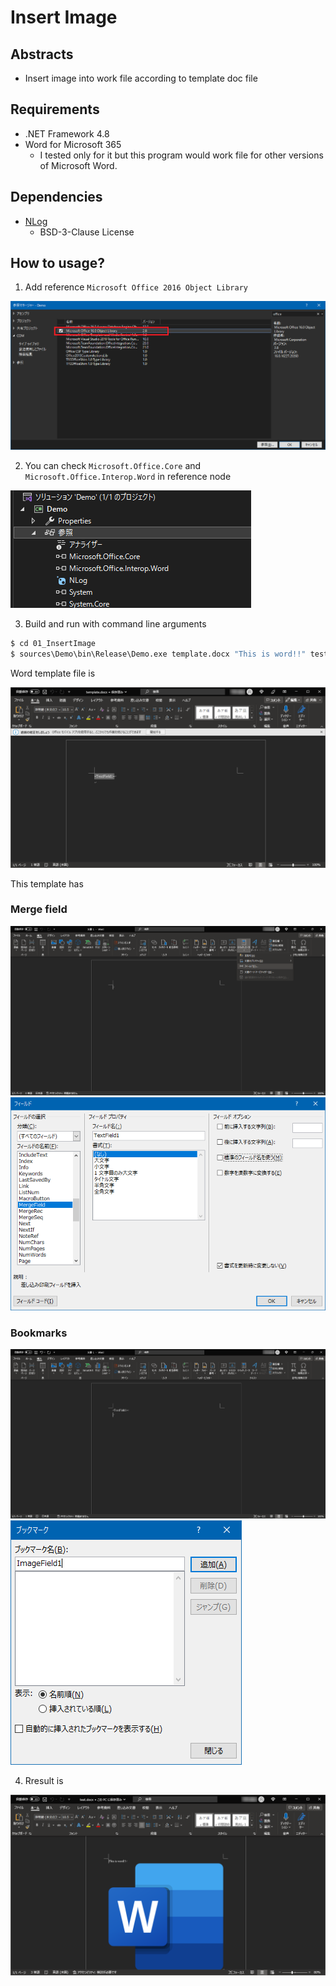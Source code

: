 # Insert Image

## Abstracts

* Insert image into work file according to template doc file

## Requirements

* .NET Framework 4.8
* Word for Microsoft 365
  * I tested only for it but this program would work file for other versions of Microsoft Word.

## Dependencies

* [NLog](https://github.com/NLog/NLog)
  * BSD-3-Clause License

## How to usage?

1. Add reference `Microsoft Office 2016 Object Library`

<img src="./images/vs1.png" />

2. You can check `Microsoft.Office.Core` and `Microsoft.Office.Interop.Word` in reference node

<img src="./images/vs2.png" />

3. Build and run with command line arguments

````cmd
$ cd 01_InsertImage
$ sources\Demo\bin\Release\Demo.exe template.docx "This is word!!" test.png test.docx
````

Word template file is 

<img src="./images/word-template.png" />

This template has 

### Merge field

<img src="./images/word1.png" />

<img src="./images/word2.png" />

### Bookmarks

<img src="./images/word3.png" />

<img src="./images/word4.png" />

4. Rresult is

<img src="./images/word-result.png" />

